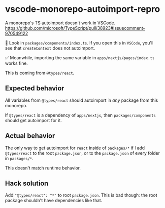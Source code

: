 # vscode-monorepo-autoimport-repro
A monorepo's TS autoimport doesn't work in VSCode. https://github.com/microsoft/TypeScript/pull/38923#issuecomment-970549122

🚨 Look in `packages/components/index.ts`. If you open this in `VSCode`, you'll see that `createContext` does not autoimport.

✅ Meanwhile, importing the same variable in `apps/nextjs/pages/index.ts` works fine.

This is coming from `@types/react`.

## Expected behavior

All variables from `@types/react` should autoimport in *any* package from this monorepo. 

If `@types/react` is a dependency of `apps/nextjs`, then `packages/components` should get autoimport for it.

## Actual behavior

The only way to get autoimport for `react` inside of `packages/*` if I add `@types/react` to the root `package.json`, or to the `package.json` of every folder in `packages/*`.

This doesn't match runtime behavior.

## Hack solution

Add `"@types/react": "*"` to root `package.json`. This is bad though: the root package shouldn't have dependencies like that.

